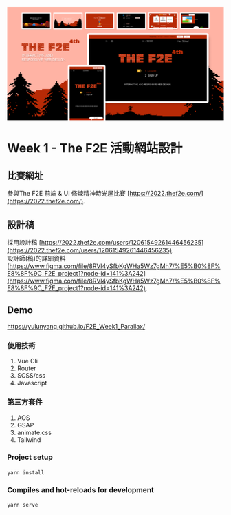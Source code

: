 ![This is a alt text.](./view.png)
# Week 1 - The F2E 活動網站設計

## 比賽網址
參與The F2E 前端 & UI 修煉精神時光屋比賽 [https://2022.thef2e.com/](https://2022.thef2e.com/).

## 設計稿
採用設計稿 [https://2022.thef2e.com/users/12061549261446456235](https://2022.thef2e.com/users/12061549261446456235).  
設計師(稿)的詳細資料 [https://www.figma.com/file/8RVl4ySfbKgWHa5Wz7gMh7/%E5%B0%8F%E8%8F%9C_F2E_project1?node-id=141%3A242](https://www.figma.com/file/8RVl4ySfbKgWHa5Wz7gMh7/%E5%B0%8F%E8%8F%9C_F2E_project1?node-id=141%3A242).

## Demo
https://yulunyang.github.io/F2E_Week1_Parallax/

### 使用技術
1. Vue Cli
1. Router
1. SCSS/css
1. Javascript

### 第三方套件
1. AOS
1. GSAP
1. animate.css
1. Tailwind

### Project setup
```
yarn install
```

### Compiles and hot-reloads for development
```
yarn serve
```
